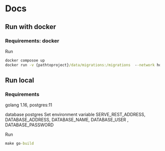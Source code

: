 # Docs

## Run with docker
### Requirements: docker

Run
```bat
docker composoe up
docker run -v {pathtoproject}/data/migrations:/migrations  --network host migrate/migrate  -path=/migrations/ -database postgresql://url-short:1234@localhost:5432/url-short?sslmode=disable {up | down} {number}
```

## Run local
### Requirements
golang 1.16, postgres:11

database postgres
Set environment variable SERVE_REST_ADDRESS,
DATABASE_ADDRESS,
DATABASE_NAME,
DATABASE_USER , 
DATABASE_PASSWORD

Run
```bat
make go-build
```